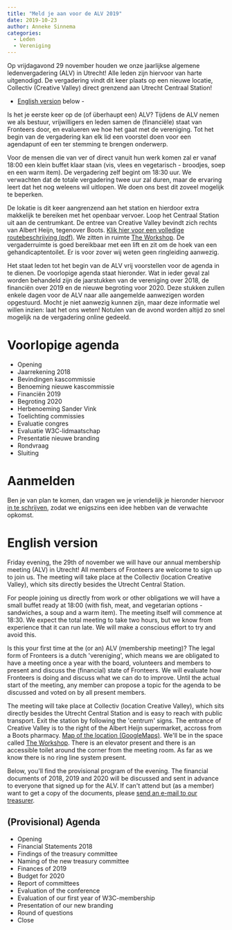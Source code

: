 ```yaml
---
title: "Meld je aan voor de ALV 2019"
date: 2019-10-23
author: Anneke Sinnema
categories: 
  - Leden
  - Vereniging
---
```

Op vrijdagavond 29 november houden we onze jaarlijkse algemene ledenvergadering (ALV) in Utrecht! Alle leden zijn hiervoor van harte uitgenodigd. De vergadering vindt dit keer plaats op een nieuwe locatie, Collectiv (Creative Valley) direct grenzend aan Utrecht Centraal Station!

- [English version](#english-version) below -

Is het je eerste keer op de (of überhaupt een) ALV? Tijdens de ALV nemen we als bestuur, vrijwilligers en leden samen de (financiële) staat van Fronteers door, en evalueren we hoe het gaat met de vereniging. Tot het begin van de vergadering kan elk lid een voorstel doen voor een agendapunt of een ter stemming te brengen onderwerp.

Voor de mensen die van ver of direct vanuit hun werk komen zal er vanaf 18:00 een klein buffet klaar staan (vis, vlees en vegetarisch - broodjes, soep en een warm item). De vergadering zelf begint om 18:30 uur. We verwachten dat de totale vergadering twee uur zal duren, maar de ervaring leert dat het nog weleens wil uitlopen. We doen ons best dit zoveel mogelijk te beperken.

De lokatie is dit keer aangrenzend aan het station en hierdoor extra makkelijk te bereiken met het openbaar vervoer. Loop het Centraal Station uit aan de centrumkant. De entree van Creative Valley bevindt zich rechts van Albert Heijn, tegenover Boots. [Klik hier voor een volledige routebeschrijving (pdf)](https://www.creativevalley.nl/images/downloads/route/CV_U_CS_Routebeschrijving_V002A.pdf). 
We zitten in ruimte [The Workshop](https://www.creativevalley.nl/collectiv/ruimtes/the-workshop).
De vergaderruimte is goed bereikbaar met een lift en zit om de hoek van een gehandicaptentoilet. Er is voor zover wij weten geen ringleiding aanwezig.

Het staat leden tot het begin van de ALV vrij voorstellen voor de agenda in te dienen. De voorlopige agenda staat hieronder. Wat in ieder geval zal worden behandeld zijn de jaarstukken van de vereniging over 2018, de financiën over 2019 en de nieuwe begroting voor 2020. Deze stukken zullen enkele dagen voor de ALV naar alle aangemelde aanwezigen worden opgestuurd. Mocht je niet aanwezig kunnen zijn, maar deze informatie wel willen inzien: laat het ons weten!
Notulen van de avond worden altijd zo snel mogelijk na de vergadering online gedeeld.

# Voorlopige agenda

* Opening
* Jaarrekening 2018
* Bevindingen kascommissie
* Benoeming nieuwe kascommissie
* Financiën 2019
* Begroting 2020
* Herbenoeming Sander Vink
* Toelichting commissies
* Evaluatie congres
* Evaluatie W3C-lidmaatschap
* Presentatie nieuwe branding
* Rondvraag
* Sluiting

# Aanmelden

Ben je van plan te komen, dan vragen we je vriendelijk je hieronder hiervoor [in te schrijven](#formulier-1), zodat we enigszins een idee hebben van de verwachte opkomst.

# English version

Friday evening, the 29th of november we will have our annual membership meeting (ALV) in Utrecht! All members of Fronteers are welcome to sign up to join us. The meeting will take place at the Collectiv (location Creative Valley), which sits directly besides the Utrecht Central Station.

For people joining us directly from work or other obligations we will have a small buffet ready at 18:00 (with fish, meat, and vegetarian options - sandwiches, a soup and a warm item). The meeting itself will commence at 18:30. We expect the total meeting to take two hours, but we know from experience that it can run late. We will make a conscious effort to try and avoid this.

Is this your first time at the (or an) ALV (membership meeting)? The legal form of Fronteers is a dutch 'vereniging', which means we are obligated to have a meeting once a year with the board, volunteers and members to present and discuss the (financial) state of Fronteers. We will evaluate how Fronteers is doing and discuss what we can do to improve. Until the actual start of the meeting, any member can propose a topic for the agenda to be discussed and voted on by all present members.

The meeting will take place at Collectiv (location Creative Valley), which sits directly besides the Utrecht Central Station and is easy to reach with public transport. Exit the station by following the 'centrum' signs. The entrance of Creative Valley is to the right of the Albert Heijn supermarket, accross from a Boots pharmacy. [Map of the location (GoogleMaps)](https://www.google.com/maps/place/Creative+Valley+UCS/@52.0910516,5.1082429,17z/data=!3m1!4b1!4m5!3m4!1s0x47c66f63ca43903b:0x283dbd4a2edcd271!8m2!3d52.0910516!4d5.1104316).
We'll be in the space called [The Workshop](https://www.creativevalley.nl/collectiv/ruimtes/the-workshop).
There is an elevator present and there is an accessible toilet around the corner from the meeting room. As far as we know there is no ring line system present.

Below, you'll find the provisional program of the evening. The financial documents of 2018, 2019 and 2020 will be discussed and sent in advance to everyone that signed up for the ALV. If can't attend but (as a member) want to get a copy of the documents, please [send an e-mail to our treasurer](mailto:penningmeester@fronteers.nl).

## (Provisional) Agenda

* Opening
* Financial Statements 2018
* Findings of the treasury committee
* Naming of the new treasury committee
* Finances of 2019
* Budget for 2020
* Report of committees
* Evaluation of the conference
* Evaluation of our first year of W3C-membership
* Presentation of our new branding
* Round of questions
* Close
 
